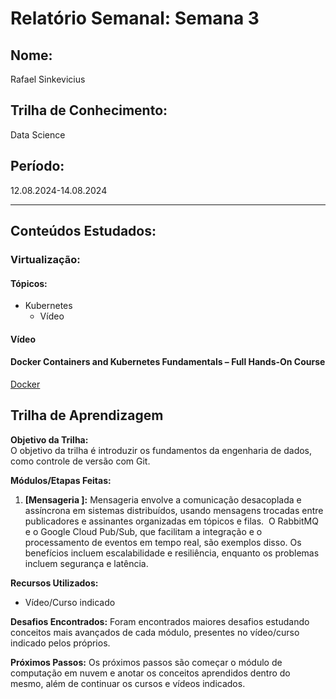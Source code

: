# Relatório Semanal: Semana 3

## Nome:
Rafael Sinkevicius

## Trilha de Conhecimento:
Data Science

## Período:
12.08.2024-14.08.2024

---

## Conteúdos Estudados:

### Virtualização:

#### Tópicos:
- Kubernetes
    - Vídeo

#### Vídeo
#### Docker Containers and Kubernetes Fundamentals – Full Hands-On Course
[Docker](docker/)

## Trilha de Aprendizagem

**Objetivo da Trilha:**  
O objetivo da trilha é introduzir os fundamentos da engenharia de dados, como controle de versão com Git.

**Módulos/Etapas Feitas:**  
1. **[Mensageria ]:** Mensageria envolve a comunicação desacoplada e assíncrona em sistemas distribuídos, usando mensagens trocadas entre publicadores e assinantes organizadas em tópicos e filas.  O RabbitMQ e o Google Cloud Pub/Sub, que facilitam a integração e o processamento de eventos em tempo real, são exemplos disso. Os benefícios incluem escalabilidade e resiliência, enquanto os problemas incluem segurança e latência.

**Recursos Utilizados:**  
- Vídeo/Curso indicado

<!-- **Principais comandos: (se aplicável)**  
- [Comando 1]
- [Comando 2]
- [Comando 3]
- ... -->

**Desafios Encontrados:**
Foram encontrados maiores desafios estudando conceitos mais avançados de cada módulo, presentes no vídeo/curso indicado pelos próprios. 

<!-- **Feedback e Ajustes:**  
Descreva qualquer feedback que você recebeu e como você ajustou sua abordagem de estudo com base nesse feedback. -->

**Próximos Passos:**
Os próximos passos são começar o módulo de computação em nuvem e anotar os conceitos aprendidos dentro do mesmo, além de continuar os cursos e vídeos indicados.